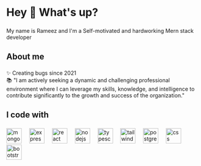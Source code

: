<h1 align="left">Hey 👋 What's up?</h1>

###
<p align="left">My name is Rameez and I'm a Self-motivated and hardworking Mern stack developer</p>

###

<h2 align="left">About me</h2>

###

<p align="left">✨ Creating bugs since 2021<br>📚 "I am actively seeking a dynamic and challenging professional environment where I can leverage my skills, knowledge, and intelligence to contribute significantly to the growth and success of the organization."<br>
<!--   🎯 Goals: ...<br>🎲 Fun fact: ... -->
</p>

###

<h2 align="left">I code with</h2>

###

<div align="left">
  <!-- MERN Stack -->
  <img src="https://cdn.jsdelivr.net/gh/devicons/devicon/icons/mongodb/mongodb-original.svg" height="40" alt="mongodb logo" />
  <img width="12" />
  <img src="https://cdn.jsdelivr.net/gh/devicons/devicon/icons/express/express-original.svg" height="40" alt="express logo" style="background-color: white" />
  <img width="12" />
  <img src="https://cdn.jsdelivr.net/gh/devicons/devicon/icons/react/react-original.svg" height="40" alt="react logo" />
  <img width="12" />
  <img src="https://cdn.jsdelivr.net/gh/devicons/devicon/icons/nodejs/nodejs-original.svg" height="40" alt="nodejs logo" />
  
  <!-- TypeScript -->
  <img width="12" />
  <img src="https://cdn.jsdelivr.net/gh/devicons/devicon/icons/typescript/typescript-original.svg" height="40" alt="typescript logo" />
  
  <!-- Tailwind CSS -->
  <img width="12" />
  <img src="https://cdn.jsdelivr.net/gh/devicons/devicon/icons/tailwindcss/tailwindcss-plain.svg" height="40" alt="tailwindcss logo" />
  
  <!-- SQL -->
 <img width="12" />
  <img src="https://cdn.jsdelivr.net/gh/devicons/devicon/icons/postgresql/postgresql-original.svg" height="40" alt="postgresql logo" />
  
  <!-- CSS -->
  <img width="12" />
  <img src="https://cdn.jsdelivr.net/gh/devicons/devicon/icons/css3/css3-original.svg" height="40" alt="css logo" />
  
  <!-- Bootstrap 5 -->
  <img width="12" />
  <img src="https://cdn.jsdelivr.net/gh/devicons/devicon/icons/bootstrap/bootstrap-plain.svg" height="40" alt="bootstrap5 logo" />
</div>


###
